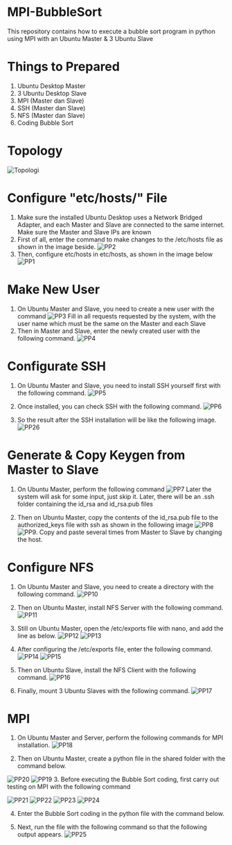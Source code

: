 # MPI-BubbleSort
This repository contains how to execute a bubble sort program in python using MPI with an Ubuntu Master &amp; 3 Ubuntu Slave

# Things to Prepared
1. Ubuntu Desktop Master
2. 3 Ubuntu Desktop Slave
3. MPI (Master dan Slave)
4. SSH (Master dan Slave)
5. NFS (Master dan Slave)
6. Coding Bubble Sort

# Topology
![Topologi](https://github.com/ShinnoHonobu/MPI-BubbleSort/assets/113822318/2815c150-942f-4296-9ba2-86cf108ad343)

# Configure "etc/hosts/" File
1. Make sure the installed Ubuntu Desktop uses a Network Bridged Adapter, and each Master and Slave are connected to the same internet. Make sure the Master and Slave IPs are known
2. First of all, enter the command to make changes to the /etc/hosts file as shown in the image beside.
![PP2](https://github.com/ShinnoHonobu/MPI-BubbleSort/assets/113822318/a36c1bba-c702-4073-88e4-7465712e5122)
3. Then, configure etc/hosts in etc/hosts, as shown in the image below
![PP1](https://github.com/ShinnoHonobu/MPI-BubbleSort/assets/113822318/bd4a688c-fb00-416d-9972-e09af1d6b458)

# Make New User
1. On Ubuntu Master and Slave, you need to create a new user with the command
![PP3](https://github.com/ShinnoHonobu/MPI-BubbleSort/assets/113822318/94cebcd4-5406-4328-b865-d5521ee2dd2f)
Fill in all requests requested by the system, with the user name which must be the same on the Master and each Slave
2. Then in Master and Slave, enter the newly created user with the following command.
![PP4](https://github.com/ShinnoHonobu/MPI-BubbleSort/assets/113822318/1af57950-95c5-417e-bdec-30b7446f21b2)

# Configurate SSH
1. On Ubuntu Master and Slave, you need to install SSH yourself first with the following command.
![PP5](https://github.com/ShinnoHonobu/MPI-BubbleSort/assets/113822318/ed5daa69-03a3-4efc-892f-e2e3408c5c1b)

2. Once installed, you can check SSH with the following command.
![PP6](https://github.com/ShinnoHonobu/MPI-BubbleSort/assets/113822318/86f0191b-ef8a-415c-b7eb-a40e42470feb)
3. So the result after the SSH installation will be like the following image.
![PP26](https://github.com/ShinnoHonobu/MPI-BubbleSort/assets/113822318/6e60cebb-d8aa-42ca-8d46-bfa00491545d)

# Generate & Copy Keygen from Master to Slave
1. On Ubuntu Master, perform the following command
![PP7](https://github.com/ShinnoHonobu/MPI-BubbleSort/assets/113822318/8f127f0a-1566-4549-81e6-8051ef901975)
Later the system will ask for some input, just skip it. Later, there will be an .ssh folder containing the id_rsa and id_rsa.pub files

2. Then on Ubuntu Master, copy the contents of the id_rsa.pub file to the authorized_keys file with ssh as shown in the following image
![PP8](https://github.com/ShinnoHonobu/MPI-BubbleSort/assets/113822318/a4a5e610-2ffd-484d-991b-9800949ab755)
![PP9](https://github.com/ShinnoHonobu/MPI-BubbleSort/assets/113822318/16ea1ac9-fd38-4cf4-b44e-2a5c666b62a5). Copy and paste several times from Master to Slave by changing the host.

# Configure NFS
1. On Ubuntu Master and Slave, you need to create a directory with the following command.
![PP10](https://github.com/ShinnoHonobu/MPI-BubbleSort/assets/113822318/4c1f490f-2c10-479d-8db5-1485d34a0562)

2. Then on Ubuntu Master, install NFS Server with the following command.
![PP11](https://github.com/ShinnoHonobu/MPI-BubbleSort/assets/113822318/001572bb-23db-4240-87d4-695cb5a93de9)

3. Still on Ubuntu Master, open the /etc/exports file with nano, and add the line as below.
![PP12](https://github.com/ShinnoHonobu/MPI-BubbleSort/assets/113822318/1dab408e-f89a-4a64-9f44-0c72fe8f2c7a)
![PP13](https://github.com/ShinnoHonobu/MPI-BubbleSort/assets/113822318/cfd9af8f-4bac-4be4-a87d-d5cb5165ddd6)

4. After configuring the /etc/exports file, enter the following command.
![PP14](https://github.com/ShinnoHonobu/MPI-BubbleSort/assets/113822318/bbf836c9-0043-4823-8e10-925854c529d6)
![PP15](https://github.com/ShinnoHonobu/MPI-BubbleSort/assets/113822318/f4bbe1a3-f059-4fac-90ee-89c9671fc7b4)

5. Then on Ubuntu Slave, install the NFS Client with the following command.
![PP16](https://github.com/ShinnoHonobu/MPI-BubbleSort/assets/113822318/c7f78be1-aca5-4db7-b74a-65238f96124d)

6. Finally, mount 3 Ubuntu Slaves with the following command.
![PP17](https://github.com/ShinnoHonobu/MPI-BubbleSort/assets/113822318/fcfb1855-2bd0-4e71-910a-b5714bde6388)

# MPI
1. On Ubuntu Master and Server, perform the following commands for MPI installation.
![PP18](https://github.com/ShinnoHonobu/MPI-BubbleSort/assets/113822318/59f02175-3818-434c-a440-d804f7d458ba)

2. Then on Ubuntu Master, create a python file in the shared folder with the command below.

![PP20](https://github.com/ShinnoHonobu/MPI-BubbleSort/assets/113822318/59ab5a88-98de-42e4-897d-b7776827197c)
![PP19](https://github.com/ShinnoHonobu/MPI-BubbleSort/assets/113822318/af49d13e-4056-4844-bc98-5c41123e9c0f)
3. Before executing the Bubble Sort coding, first carry out testing on MPI with the following command

![PP21](https://github.com/ShinnoHonobu/MPI-BubbleSort/assets/113822318/9f3ea032-895d-48a2-bbec-46965f3d4e82)
![PP22](https://github.com/ShinnoHonobu/MPI-BubbleSort/assets/113822318/6fab69f1-497a-4fb8-98e4-98722aba7bba)
![PP23](https://github.com/ShinnoHonobu/MPI-BubbleSort/assets/113822318/46710b3b-bb83-451b-af76-50a51a029c5e)
![PP24](https://github.com/ShinnoHonobu/MPI-BubbleSort/assets/113822318/3b9f1a9c-0652-479a-8ee3-0dccddde6a59)

4. Enter the Bubble Sort coding in the python file with the command below.

5. Next, run the file with the following command so that the following output appears.
![PP25](https://github.com/ShinnoHonobu/MPI-BubbleSort/assets/113822318/98398bb3-9977-4720-87d4-476025b9f048)

